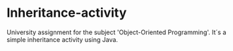 # Inheritance-activity
University assignment for the subject 'Object-Oriented Programming'.
It´s a simple inheritance activity using Java.
